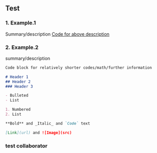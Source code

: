 ## Test

### 1. Example.1
Summary/description
[Code for above description](https://www.google.com)

### 2. Example.2
summary/description
```markdown
Code block for relatively shorter codes/math/further information

# Header 1
## Header 2
### Header 3

- Bulleted
- List

1. Numbered
2. List

**Bold** and _Italic_ and `Code` text

[Link](url) and ![Image](src)
```
### test collaborator
